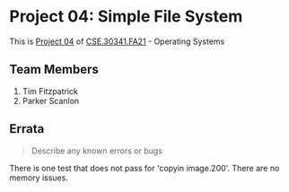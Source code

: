 # Project 04: Simple File System

This is [Project 04] of [CSE.30341.FA21] - Operating Systems

## Team Members

1. Tim Fitzpatrick
2. Parker Scanlon

## Errata

> Describe any known errors or bugs

There is one test that does not pass for 'copyin image.200'. There are no memory issues.

[Project 04]:       https://www3.nd.edu/~pbui/teaching/cse.30341.fa21/project04.html
[CSE.30341.FA21]:   https://www3.nd.edu/~pbui/teaching/cse.30341.fa21/
